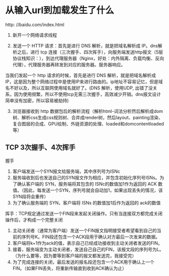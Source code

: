 # 从输入url到加载发生了什么

http: //baidu.com/index.html

1. 新开一个网络请求线程

2. 发送一个 HTTP 请求：首先是进行 DNS 解析，就是把域名解析成 IP。dns解析之后，进行 tcp 连接（三次握手、四次挥手），向服务端发送http报文（5层协议栈知识：），到达代理服务器（Nginx，好处：内外隔离、负载均衡、反向代理），代理服务器再转发到对应的服务器。服务器响应。

当我们发起一个 http 请求的时候，首先是进行 DNS 解析，就是把域名解析成 IP，这是因为整个网络过程中是使用IP来进行路由的。ip地址不容易记忆，但是域名不好以及，所以互联网使用域名就好了。(DNS 解析，使用UDP, 出错了没关系，因为使用频繁，所以不使用tcp无需三次握手，高效减少开销。dns报文设计简单没有加密，所以容易被劫持)

3. 浏览器接收到 http 数据包后的解析流程（解析html-词法分析然后解析成dom树、解析css生成css规则树、合并成render树，然后layout、painting渲染、复合图层的合成、GPU绘制、外链资源的处理、loaded和domcontentloaded等）

## TCP 3次握手、4次挥手

握手

1. 客户端发送一个SYN报文给服务端，其中序列号为ISNc
2. 服务端收到后也发送自己的SYN报文作为相应，并包含初始化序列号ISNs。为了确认客户端的 SYN，服务端将其包含的 ISNc的数值加1作为返回的 ACK 数值。（因此，每发送一个SYN，序列号就会自动加1，如果出现丢失的情况，该SYN段将会重传）
3. 为了确认服务端的 SYN，客户端将 ISNs 的数值加1后作为返回的 ack的数值

挥手：TCP规定通过发送一个FIN段来发起关闭操作。只有当连接双方都完成关闭操作后，才构成一个完整关闭

1. 主动关闭者（通常为客户端）发送一个FIN报文指明接受者希望看到自己的当前的序列号K。FIN段还包含一个ACK段用于确认对方最后一次发来的数据。
2. 客户端将k+1作为ack的值，表示自己已经成功接收到主动关闭者发送的FIN。
3. 接着，服务端变为主动关闭者，发送自己自己的FIN，该报文段的序列号为L。（为什么要等，因为要等到客户端的报文都发送完，我接受完）
4. 为了完成连接的关闭，最后发送的报名段还包含一个ACK用于确认上一个FIN。（如果FIN丢失，将重新传输直到收到ACK确认为止）

